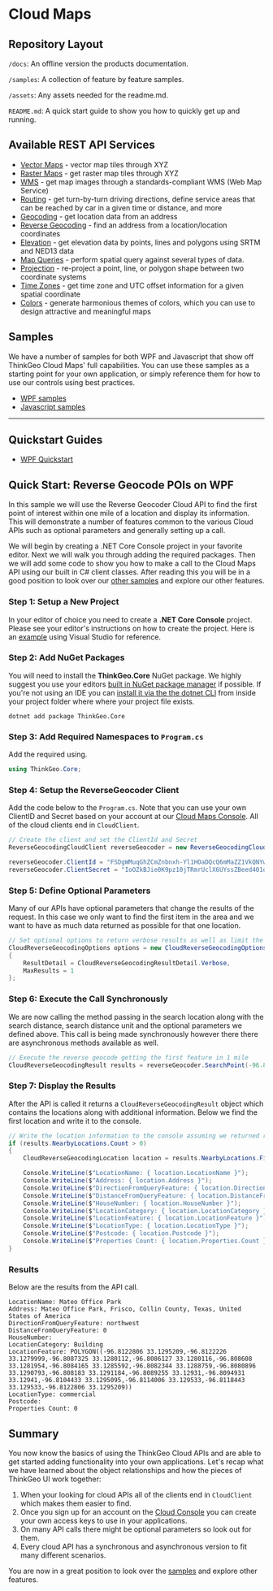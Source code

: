 # Cloud Maps

## Repository Layout

`/docs`: An offline version the products documentation.

`/samples`: A collection of feature by feature samples.

`/assets`: Any assets needed for the readme.md.

`README.md`: A quick start guide to show you how to quickly get up and running.

## Available REST API Services

- [Vector Maps](https://docs.thinkgeo.com/products/cloud-maps/v12.0/services/vector-map-tiles/) - vector map tiles through XYZ
- [Raster Maps](https://docs.thinkgeo.com/products/cloud-maps/v12.0/services/raster-map-tiles/) - get raster map tiles through XYZ
- [WMS](https://docs.thinkgeo.com/products/cloud-maps/v12.0/services/wms-maps/) - get map images through a standards-compliant WMS (Web Map Service)
- [Routing](https://docs.thinkgeo.com/products/cloud-maps/v12.0/services/routing/) - get turn-by-turn driving directions, define service areas that can be reached by car in a given time or distance, and more
- [Geocoding](https://docs.thinkgeo.com/products/cloud-maps/v12.0/services/geocoding/) - get location data from an address
- [Reverse Geocoding](https://docs.thinkgeo.com/products/cloud-maps/v12.0/services/reverse-geocoding/) - find an address from a location/location coordinates
- [Elevation](https://docs.thinkgeo.com/products/cloud-maps/v12.0/services/elevation/) - get elevation data by points, lines and polygons using SRTM and NED13 data
- [Map Queries](https://docs.thinkgeo.com/products/cloud-maps/v12.0/services/map-query/) - perform spatial query against several types of data.
- [Projection](https://docs.thinkgeo.com/products/cloud-maps/v12.0/services/projection/) - re-project a point, line, or polygon shape between two coordinate systems
- [Time Zones](https://docs.thinkgeo.com/products/cloud-maps/v12.0/services/time-zones/) - get time zone and UTC offset information for a given spatial coordinate
- [Colors](https://docs.thinkgeo.com/products/cloud-maps/v12.0/services/colors/) - generate harmonious themes of colors, which you can use to design attractive and meaningful maps

## Samples

We have a number of samples for both WPF and Javascript that show off ThinkGeo Cloud Maps' full capabilities. You can use these samples as a starting point for your own application, or simply reference them for how to use our controls using best practices.

- [WPF samples](https://gitlab.com/thinkgeo/public/thinkgeo-cloud-maps/-/tree/master/samples/wpf)
- [Javascript samples](https://gitlab.com/thinkgeo/public/thinkgeo-cloud-maps/-/tree/master/samples/javascript)

---

## Quickstart Guides

- [WPF Quickstart](#quick-start-reverse-geocode-pois-on-wpf)

## Quick Start: Reverse Geocode POIs on WPF

In this sample we will use the Reverse Geocoder Cloud API to find the first point of interest within one mile of a location and display its information.  This will demonstrate a number of features common to the various Cloud APIs such as optional parameters and generally setting up a call.

We will begin by creating a .NET Core Console project in your favorite editor.  Next we will walk you through adding the required packages.  Then we will add some code to show you how to make a call to the Cloud Maps API using our built in C# client classes.  After reading this you will be in a good position to look over our [other samples](https://gitlab.com/thinkgeo/public/thinkgeo-cloud-maps/-/tree/master/samples) and explore our other features.

### Step 1: Setup a New Project

In your editor of choice you need to create a **.NET Core Console** project.  Please see your editor's instructions on how to create the project.  Here is an [example](https://docs.microsoft.com/en-us/dotnet/core/tutorials/with-visual-studio?tabs=csharp) using Visual Studio for reference.

### Step 2: Add NuGet Packages

You will need to install the **ThinkGeo.Core** NuGet package.  We highly suggest you use your editors [built in NuGet package manager](https://docs.microsoft.com/en-us/nuget/quickstart/install-and-use-a-package-in-visual-studio) if possible.  If you're not using an IDE you can [install it via the the dotnet CLI](https://docs.microsoft.com/en-us/nuget/consume-packages/install-use-packages-dotnet-cli) from inside your project folder where where your project file exists.

```shell
dotnet add package ThinkGeo.Core
```

### Step 3: Add Required Namespaces to `Program.cs`

Add the required using.

```csharp
using ThinkGeo.Core;
```

### Step 4: Setup the ReverseGeocoder Client

Add the code below to the `Program.cs`.  Note that you can use your own ClientID and Secret based on your account at our [Cloud Maps Console](https://cloud.thinkgeo.com). All of the cloud clients end in `CloudClient`.

```csharp
// Create the client and set the ClientId and Secret
ReverseGeocodingCloudClient reverseGeocoder = new ReverseGeocodingCloudClient();

reverseGeocoder.ClientId = "FSDgWMuqGhZCmZnbnxh-Yl1HOaDQcQ6mMaZZ1VkQNYw~";
reverseGeocoder.ClientSecret = "IoOZkBJie0K9pz10jTRmrUclX6UYssZBeed401oAfbxb9ufF1WVUvg~~";
```

### Step 5: Define Optional Parameters

Many of our APIs have optional parameters that change the results of the request. In this case we only want to find the first item in the area and we want to have as much data returned as possible for that one location.

```csharp
// Set optional options to return verbose results as well as limit the results to the first one found
CloudReverseGeocodingOptions options = new CloudReverseGeocodingOptions()
{
    ResultDetail = CloudReverseGeocodingResultDetail.Verbose,
    MaxResults = 1
};
```

### Step 6: Execute the Call Synchronously

We are now calling the method passing in the search location along with the search distance, search distance unit and the optional parameters we defined above.  This call is being made synchronously however there there are asynchronous methods available as well.

```csharp
// Execute the reverse geocode getting the first feature in 1 mile
CloudReverseGeocodingResult results = reverseGeocoder.SearchPoint(-96.809962, 33.128448, 4326, 1, DistanceUnit.Mile, options);
```

### Step 7: Display the Results

After the API is called it returns a `CloudReverseGeocodingResult` object which contains the locations along with additional information.  Below we find the first location and write it to the console.

```csharp
// Write the location information to the console assuming we returned results
if (results.NearbyLocations.Count > 0)
{
    CloudReverseGeocodingLocation location = results.NearbyLocations.First();

    Console.WriteLine($"LocationName: { location.LocationName }");
    Console.WriteLine($"Address: { location.Address }");
    Console.WriteLine($"DirectionFromQueryFeature: { location.DirectionFromQueryFeature }");
    Console.WriteLine($"DistanceFromQueryFeature: { location.DistanceFromQueryFeature }");
    Console.WriteLine($"HouseNumber: { location.HouseNumber }");
    Console.WriteLine($"LocationCategory: { location.LocationCategory }");
    Console.WriteLine($"LocationFeature: { location.LocationFeature }");
    Console.WriteLine($"LocationType: { location.LocationType }");
    Console.WriteLine($"Postcode: { location.Postcode }");
    Console.WriteLine($"Properties Count: { location.Properties.Count }");
}
```

### Results

Below are the results from the API call.

```
LocationName: Mateo Office Park
Address: Mateo Office Park, Frisco, Collin County, Texas, United States of America
DirectionFromQueryFeature: northwest
DistanceFromQueryFeature: 0
HouseNumber:
LocationCategory: Building
LocationFeature: POLYGON((-96.8122806 33.1295209,-96.8122226 33.1279999,-96.8087325 33.1280112,-96.8086127 33.1280116,-96.808608 33.1281954,-96.8084165 33.1285592,-96.8082344 33.1288759,-96.8080896 33.1290793,-96.808183 33.1291184,-96.8089255 33.12931,-96.8094931 33.12941,-96.8104433 33.1295095,-96.8114006 33.129533,-96.8118443 33.129533,-96.8122806 33.1295209))
LocationType: commercial
Postcode:
Properties Count: 0
```

## Summary

You now know the basics of using the ThinkGeo Cloud APIs and are able to get started adding functionality into your own applications. Let's recap what we have learned about the object relationships and how the pieces of ThinkGeo UI work together:

1. When your looking for cloud APIs all of the clients end in `CloudClient` which makes them easier to find.
1. Once you sign up for an account on the [Cloud Console](https://cloud.thinkgeo.com) you can create your own access keys to use in your applications.
1. On many API calls there might be optional parameters so look out for them.
1. Every cloud API has a synchronous and asynchronous version to fit many different scenarios.

You are now in a great position to look over the [samples](https://gitlab.com/thinkgeo/public/thinkgeo-cloud-maps/-/tree/master/samples) and explore other features.
